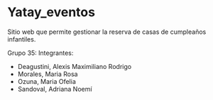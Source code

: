 # Yatay_eventos
Sitio web que permite gestionar la reserva de casas de cumpleaños infantiles.

Grupo 35:
Integrantes:

- Deagustini, Alexis Maximiliano Rodrigo
- Morales, Maria Rosa
- Ozuna, Maria Ofelia
- Sandoval, Adriana Noemí
